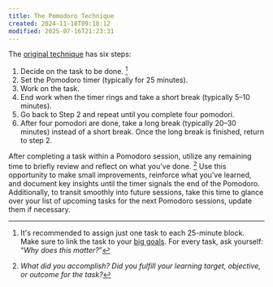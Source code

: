 ```yaml
---
title: The Pomodoro Technique
created: 2024-11-18T09:18:12
modified: 2025-07-16T21:23:31
---
```


The [original technique](https://www.pomodorotechnique.com/) has six steps:

1. Decide on the task to be done. [^1]
2. Set the Pomodoro timer (typically for 25 minutes).
3. Work on the task.
4. End work when the timer rings and take a short break (typically 5–10 minutes).
5. Go back to Step 2 and repeat until you complete four pomodori.
6. After four pomodori are done, take a long break (typically 20–30 minutes) instead of a short break. Once the long break is finished, return to step 2.

After completing a task within a Pomodoro session, utilize any remaining time to briefly review and reflect on what you've done. [^2] Use this opportunity to make small improvements, reinforce what you've learned, and document key insights until the timer signals the end of the Pomodoro. Additionally, to transit smoothly into future sessions, take this time to glance over your list of upcoming tasks for the next Pomodoro sessions, update them if necessary.

[^1]: It's recommended to assign just one task to each 25-minute block. Make sure to link the task to your [big goals](https://www.google.com/search?q=Misogi). For every task, ask yourself: “_Why does this matter?_”
[^2]: _What did you accomplish? Did you fulfill your learning target, objective, or outcome for the task?_
